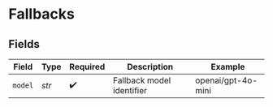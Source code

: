 # Fallbacks


## Fields

| Field                     | Type                      | Required                  | Description               | Example                   |
| ------------------------- | ------------------------- | ------------------------- | ------------------------- | ------------------------- |
| `model`                   | *str*                     | :heavy_check_mark:        | Fallback model identifier | openai/gpt-4o-mini        |